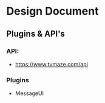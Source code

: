 # Design Document

## Plugins & API's
### API:
- https://www.tvmaze.com/api
### Plugins
- MessageUI
